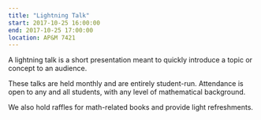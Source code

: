```yaml
---
title: "Lightning Talk"
start: 2017-10-25 16:00:00
end: 2017-10-25 17:00:00
location: AP&M 7421
---
```


A lightning talk is a short presentation meant to quickly 
introduce a topic or concept to an audience.

These talks are held monthly and are entirely student-run. 
Attendance is open to any and all students, with any level 
of mathematical background.

We also hold raffles for math-related books and provide 
light refreshments.
